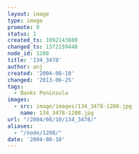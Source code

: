 ```yaml
---
layout: image
type: image
promote: 0
status: 1
created_ts: 1092143880
changed_ts: 1372159448
node_id: 1208
title: '134_3478'
author: anj
created: '2004-08-10'
changed: '2013-06-25'
tags:
  - Banks Peninsula
images:
  - src: image/images/134_3478-1208.jpg
    name: 134_3478-1208.jpg
url: "/2004/08/10/134_3478/"
aliases:
  - "/node/1208/"
date: '2004-08-10'
---
```


